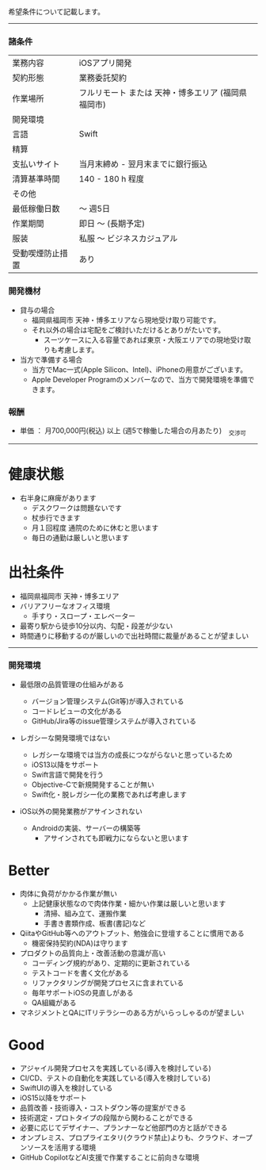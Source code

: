 希望条件について記載します。

---

### 諸条件

| | |
|---------|-------------|
| 業務内容 | iOSアプリ開発 |  
| 契約形態 | 業務委託契約 |   
| 作業場所 | フルリモート または 天神・博多エリア (福岡県福岡市) | 
| 開発環境 |  |
| 言語    | Swift       |
| 精算 |  |
| 支払いサイト | 当月末締め - 翌月末までに銀行振込 |
| 清算基準時間 | 140 - 180 h 程度 |
| その他 |  |
| 最低稼働日数 | 〜 週5日  |
| 作業期間 | 即日 〜 (長期予定) |
| 服装　　| 私服 〜 ビジネスカジュアル |
| 受動喫煙防止措置 | あり |


### 開発機材
- 貸与の場合
  - 福岡県福岡市 天神・博多エリアなら現地受け取り可能です。
  - それ以外の場合は宅配をご検討いただけるとありがたいです。
    - スーツケースに入る容量であれば東京・大阪エリアでの現地受け取りも考慮します。
- 当方で準備する場合
  - 当方でMac一式(Apple Silicon、Intel)、iPhoneの用意がございます。
  - Apple Developer Programのメンバーなので、当方で開発環境を準備できます。

### 報酬
- 単価 ： 月700,000円(税込) 以上 (週5で稼働した場合の月あたり)　<sub>交渉可</sub>

---

# 健康状態

- 右半身に麻痺があります
  - デスクワークは問題ないです
  - 杖歩行できます
  - 月１回程度 通院のために休むと思います
  - 毎日の通勤は厳しいと思います

# 出社条件
  - 福岡県福岡市 天神・博多エリア
  - バリアフリーなオフィス環境
    - 手すり・スロープ・エレベーター
  - 最寄り駅から徒歩10分以内、勾配・段差が少ない
  - 時間通りに移動するのが厳しいので出社時間に裁量があることが望ましい

---

### 開発環境
- 最低限の品質管理の仕組みがある
  - バージョン管理システム(Git等)が導入されている
  - コードレビューの文化がある
  - GitHub/Jira等のissue管理システムが導入されている

- レガシーな開発環境ではない
  - レガシーな環境では当方の成長につながらないと思っているため
  - iOS13以降をサポート
  - Swift言語で開発を行う
  - Objective-Cで新規開発することが無い
  - Swift化・脱レガシー化の業務であれば考慮します

- iOS以外の開発業務がアサインされない
  - Androidの実装、サーバーの構築等
    - アサインされても即戦力にならないと思います

# Better

- 肉体に負荷がかかる作業が無い
  - 上記健康状態なので肉体作業・細かい作業は厳しいと思います
    - 清掃、組み立て、運搬作業
    - 手書き書類作成、板書(書記)など
- QiitaやGitHub等へのアウトプット、勉強会に登壇することに慣用である
  - 機密保持契約(NDA)は守ります
- プロダクトの品質向上・改善活動の意識が高い
  - コーディング規約があり、定期的に更新されている
  - テストコードを書く文化がある
  - リファクタリングが開発プロセスに含まれている
  - 毎年サポートiOSの見直しがある
  - QA組織がある
- マネジメントとQAにITリテラシーのある方がいらっしゃるのが望ましい

# Good

- アジャイル開発プロセスを実践している(導入を検討している)
- CI/CD、テストの自動化を実践している(導入を検討している)
- SwiftUIの導入を検討している
- iOS15以降をサポート
- 品質改善・技術導入・コストダウン等の提案ができる
- 技術選定・プロトタイプの段階から関わることができる
- 必要に応じてデザイナー、プランナーなど他部門の方と話ができる
- オンプレミス、プロプライエタリ(クラウド禁止)よりも、クラウド、オープンソースを活用する環境
- GitHub CopilotなどAI支援で作業することに前向きな環境 

